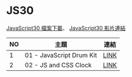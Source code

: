 # JS30
 [JavaScript30 檔案下載](https://github.com/wesbos/JavaScript30)、
 [JavaScript30 影片連結](https://www.youtube.com/playlist?list=PLu8EoSxDXHP6CGK4YVJhL_VWetA865GOH)

| NO        | 主題                     | 連結                                                                         | 
| --------- | ------------------------ | --------------------------------------------------------------------------- |
| 1         | 01 - JavaScript Drum Kit | [LINK](https://yogo888.github.io/JS30/01-JavaScript%20Drum%20Kit/)          |
| 2         | 02 - JS and CSS Clock    | [LINK](https://yogo888.github.io/JS30/02%20-%20JS%20and%20CSS%20Clock/)     |

